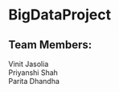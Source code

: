 # BigDataProject

<h2>Team Members: </h2>

Vinit Jasolia <br/>
Priyanshi Shah <br/>
Parita Dhandha <br/>

